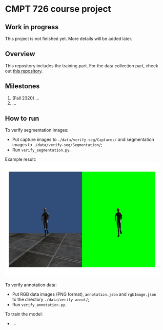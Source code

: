 # CMPT 726 course project
## Work in progress
This project is not finished yet. More details will be added later.

## Overview
This repository includes the training part. For the data collection part, check out [this repository](https://github.com/chenjshihchieh/Unity-data-collection).

## Milestones
1. (Fall 2020) ...
2. ...

## How to run
To verify segmentation images:
- Put capture images to `./data/verify-seg/Captures/` and segmentation images to `./data/verify-seg/Segmentation/`;
- Run `verify_segmentation.py`.

Example result:
![](./doc/images/seg_verification.png)

To verify annotation data:
- Put RGB data images (PNG format), `annotation.json` and `rgbImage.json` to the directory `./data/verify-annot/`;
- Run `verify_annotation.py`.

To train the model:
- ...